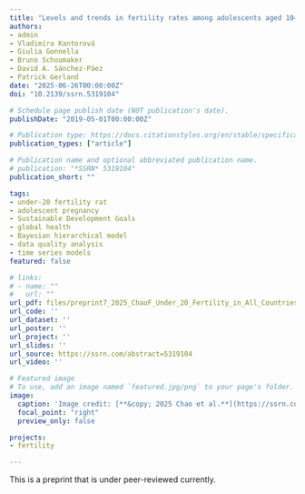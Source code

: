```yaml
---
title: "Levels and trends in fertility rates among adolescents aged 10–14 and 15–19 in 201 countries and areas from 1950 to 2023"
authors:
- admin
- Vladimíra Kantorová
- Giulia Gonnella
- Bruno Schoumaker
- David A. Sánchez-Páez
- Patrick Gerland
date: "2025-06-26T00:00:00Z"
doi: "10.2139/ssrn.5319104"

# Schedule page publish date (NOT publication's date).
publishDate: "2019-05-01T00:00:00Z"

# Publication type: https://docs.citationstyles.org/en/stable/specification.html#appendix-iii-types
publication_types: ["article"]

# Publication name and optional abbreviated publication name.
# publication: "*SSRN* 5319104"
publication_short: ""

tags:
- under-20 fertility rat
- adolescent pregnancy
- Sustainable Development Goals
- global health
- Bayesian hierarchical model
- data quality analysis
- time series models
featured: false

# links:
# - name: ""
#   url: ""
url_pdf: files/preprint7_2025_ChaoF_Under_20_Fertility_in_All_Countries_from_1950_to_2023.pdf
url_code: ''
url_dataset: ''
url_poster: ''
url_project: ''
url_slides: ''
url_source: https://ssrn.com/abstract=5319104
url_video: ''

# Featured image
# To use, add an image named `featured.jpg/png` to your page's folder. 
image:
  caption: 'Image credit: [**&copy; 2025 Chao et al.**](https://ssrn.com/abstract=5319104)'
  focal_point: "right"
  preview_only: false

projects:
- fertility

---
```


This is a preprint that is under peer-reviewed currently.

<div data-badge-details="right" data-badge-type="medium-donut" data-doi="10.2139/ssrn.5319104" data-hide-no-mentions="true" class="altmetric-embed"></div>


